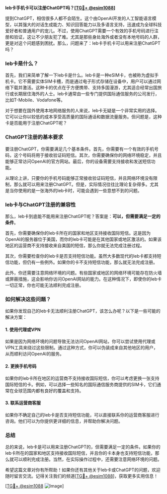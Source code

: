 **leb卡手机卡可以注册ChatGPT吗？[[TG💪+ @esim1088](https://t.me/s/esim1088)]**

提到ChatGPT，相信很多人都不会陌生。这个由OpenAI开发的人工智能语言模型，以其强大的对话生成能力、知识回答能力以及多语言支持，迅速成为全球科技爱好者和普通用户的宠儿。不过，使用ChatGPT需要一个有效的手机号码进行注册和验证，这让不少朋友犯了难。尤其是那些身处海外或者没有本地号码的人群，更是对这个问题感到困扰。那么，问题来了：leb卡手机卡可以用来注册ChatGPT吗？

### leb卡是什么？

首先，我们来简单了解一下leb卡是什么。leb卡是一种eSIM卡，也被称为虚拟手机卡。它不需要实体SIM卡槽，而是通过电子形式存储在设备中，用户可以通过网络下载并激活。这种卡的优点在于方便携带、支持多国漫游，尤其适合经常出国旅行或长期居住海外的人士。leb卡通常由一些专门提供国际通信服务的公司发行，比如T-Mobile、Vodafone等。

对于想要在国外使用本地网络服务的人来说，leb卡无疑是一个非常实用的选择。它可以让你以较低的成本享受高质量的国际通话和数据流量服务。但问题是，这种卡是否能用于注册ChatGPT呢？

### ChatGPT注册的基本要求

要注册ChatGPT，你需要满足几个基本条件。首先，你需要有一个有效的手机号码，这个号码将用于接收验证码短信。其次，你需要确保你的网络环境稳定，并且能够正常访问OpenAI的官方网站。最后，你的设备需要支持接收和发送短信功能。

从理论上讲，只要你的手机号码能够正常接收验证码短信，并且网络环境没有限制，那么就可以用来注册ChatGPT。但是，实际情况往往比理论复杂得多。尤其是当你使用的是一张海外的leb卡时，可能会遇到一些意想不到的问题。

### leb卡与ChatGPT注册的兼容性

那么，leb卡到底能不能用来注册ChatGPT呢？答案是：**可以，但需要满足一定的条件**。

首先，你需要确保你的leb卡所在的国家和地区支持接收国际短信。这是因为OpenAI的服务器位于美国，而你的leb卡可能是在其他国家或地区激活的。如果该地区的运营商不支持接收来自美国的短信，那么你就无法完成注册过程。

其次，你需要检查你的leb卡是否支持短信功能。虽然大多数现代的leb卡都支持短信功能，但仍有一些例外。如果你的卡不支持短信功能，那么就无法完成注册。

此外，你还需要注意网络环境的问题。有些国家或地区的网络环境可能存在防火墙或屏蔽措施，这会影响你访问OpenAI网站的能力。在这种情况下，即使你的leb卡一切正常，你也可能无法顺利完成注册。

### 如何解决这些问题？

如果你发现自己的leb卡无法顺利注册ChatGPT，该怎么办呢？以下是一些可能的解决方案：

#### 1. 使用代理或VPN

如果是因为网络环境的问题导致无法访问OpenAI网站，你可以尝试使用代理或VPN工具来绕过这些限制。通过这种方式，你可以伪装成来自其他地区的用户，从而顺利访问OpenAI的服务。

#### 2. 更换手机号码

如果你的leb卡所在地区的运营商不支持接收国际短信，你可以考虑更换一张支持国际短信的卡。例如，可以选择一些知名的国际通信服务商提供的SIM卡，它们通常在全球范围内都有良好的覆盖和支持。

#### 3. 联系运营商客服

如果你不确定自己的leb卡是否支持短信功能，可以直接联系你的运营商客服进行咨询。他们可以为你提供更详细的信息，并帮助你解决问题。

### 总结

总的来说，leb卡是可以用来注册ChatGPT的，但需要满足一定的条件。如果你的leb卡所在的国家和地区支持接收国际短信，并且你的卡本身也支持短信功能，那么就可以顺利完成注册。当然，在实际操作过程中，还需要注意网络环境的问题。

希望这篇文章对你有所帮助！如果你还有其他关于leb卡或ChatGPT的问题，欢迎随时留言交流。记得关注我们的频道[[TG💪+ @esim1088](https://t.me/s/esim1088)]，获取更多实用信息！

[[TG💪+ @esim1088](https://t.me/s/esim1088) ![Image](https://i.postimg.cc/4NQfJmqS/Snipaste-2025-05-13-00-14-12.png)]